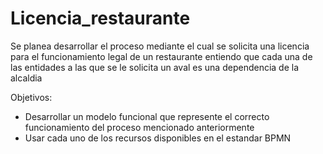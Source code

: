 # Licencia_restaurante

Se planea desarrollar el proceso mediante el cual se solicita una licencia para el funcionamiento legal de un restaurante entiendo que cada una de las entidades a las que se le solicita un aval es una dependencia de la alcaldia

Objetivos: 
*  Desarrollar un modelo funcional que represente el correcto funcionamiento del proceso mencionado anteriormente
*  Usar cada uno de los recursos disponibles en el estandar BPMN
